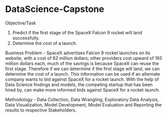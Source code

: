 # DataScience-Capstone

Objective/Task
1) Predict if the first stage of the SpaceX Falcon 9 rocket will land successfully.
2) Determine the cost of a launch.

Business Problem - SpaceX advertises Falcon 9 rocket launches on its website, with a cost of 62 million dollars; other providers cost upward of 165 million dollars each, much of the savings is because SpaceX can reuse the first stage. Therefore if we can determine if the first stage will land, we can determine the cost of a launch. 
This information can be used if an alternate company wants to bid against SpaceX for a rocket launch.
With the help of Data Science findings and models, the competing startup that has been hired by, can make more informed bids against SpaceX for a rocket launch.

Methodology - Data Collection, Data Wrangling, Exploratory Data Analysis, Data Visualization, Model Development, Model Evaluation and Reporting the results to respective Stakeholders.
